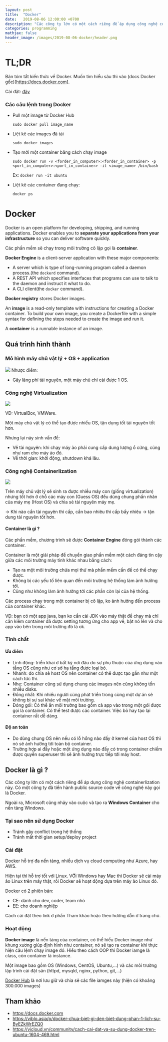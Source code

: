 ```yaml
---
layout: post
title:  "Docker"
date:   2019-08-06 12:00:00 +0700
description: "Các công ty lớn có một cách riêng để áp dụng công nghệ containerlization này. Có một công ty đã tiến hành public source code về công nghệ này gọi là Docker."
categories: programming 
mathjax: false
header_image: /images/2019-08-06-docker/header.png
---
```

# TL;DR
Bản tóm tắt kiến thức về Docker. Muốn tìm hiểu sâu thì vào (docs Docker gốc)[https://docs.docker.com]. 

Cài đặt: [đây](https://docs.docker.com/install/linux/docker-ce/ubuntu/)

### Các câu lệnh trong Docker
- Pull một image từ Docker Hub
    ```
    sudo docker pull image_name
    ```
- Liệt kê các images đã tải
    ```
    sudo docker images
    ```
- Tạo mới một container bằng cách chạy image
    ```
    sudo docker run -v <forder_in_computer>:<forder_in_container> -p <port_in_computer>:<port_in_container> -it <image_name> /bin/bash
    ```

    Ex: `docker run -it ubuntu`
- Liệt kê các container đang chạy:
    ```
    docker ps
    ```
     
# Docker
Docker is an open platform for developing, shipping, and running applications. Docker enables you to **separate your applications from your infrastructure** so you can deliver software quickly.

Các phần mềm sẽ chạy trong môi trường cô lập gọi là **container**.

**Docker Engine** is a client-server application with these major components:
- A server which is type of long-running program called a daemon process.(the `dockerd` command).
- A REST API which specifies interfaces that programs can use to talk to the daemon and instruct it what to do.
- A CLI client(the `docker` command).

**Docker registry** stores Docker images.

An **image** is a read-only template with instructions for creating a Docker container. To build your own image, you create a Dockerfile with a simple syntax for defining the steps needed to create the image and run it.

A **container** is a runnable instance of an image.

## Quá trình hình thành 
### Mô hình máy chủ vật lý + OS + application
![](/images/2019-08-06-docker/1.png)
Nhược điểm:
- Gây lãng phí tài nguyên, một máy chủ chỉ cài được 1 OS.

### Công nghệ Virtualization
![](/images/2019-08-06-docker/2.png)

VD: VirtualBox, VMWare.

Một máy chủ vật lý có thể tạo được nhiều OS, tận dụng tốt tài nguyên tốt hơn.

Nhưng lại nảy sinh vấn đề:
- Về tài nguyên: khi chạy máy ảo phải cung cấp dung lượng ổ cứng, cũng như ram cho máy ảo đó.
- Về thời gian: khởi động, shutdown khá lâu.

### Công nghệ Containerlization
![](/images/2019-08-06-docker/3.png)

Trên máy chủ vật lý sẽ sinh ra được nhiều máy con (giống virtualization) nhưng tốt hơn ở chỗ các máy con (Guess OS) đều dùng chung phần nhân của máy mẹ (Host OS) và chia sẻ tài nguyên máy mẹ.

-> Khi nào cần tài nguyên thì cấp, cần bao nhiêu thì cấp bấy nhiêu -> tận dung tài nguyên tốt hơn.

#### Container là gì ?
Các phần mềm, chương trình sẽ được **Container Engine** đóng gói thành các container.

Container là một giải pháp để chuyển giao phần mềm một cách đáng tin cậy giữa các môi trường máy tính khác nhau bằng cách:
- Tạo ra một môi trường chứa mọi thứ mà phần mềm cần để có thể chạy được.
- Không bị các yếu tố liên quan đến môi trường hệ thống làm ảnh hưởng tới.
- Cũng như không làm ảnh hưởng tới các phần còn lại của hệ thống.

Các process chạy trong một container bị cô lập, ko ảnh hưởng đến process của container khác.

VD: bạn có một app java, bạn ko cần cài JDK vào máy thật để chạy mà chỉ cần kiếm container đã được setting tương ứng cho app về, bật nó lên và cho app vào bên trong môi trường đó là ok.


### Tính chất
#### Ưu điểm
- Linh động: triển khai ở bất kỳ nơi đâu do sự phụ thuộc của ứng dụng vào tầng OS cũng như cơ sở hạ tầng được loại bỏ.
- Nhanh: do chia sẻ host OS nên container có thể được tạo gần như một cách tức thì. 
- Nhẹ: Container cũng sử dụng chung các images nên cũng không tốn nhiều disks.
- Đồng nhất: Khi nhiều người cùng phát triển trong cùng một dự án sẽ không bị sự sai khác về mặt môi trường.
- Đóng gói: Có thể ẩn môi trường bao gồm cả app vào trong một gói được gọi là container. Có thể test được các container. Việc bỏ hay tạo lại container rất dễ dàng.

#### Độ an toàn
- Do dùng chung OS nên nếu có lỗ hổng nào đấy ở kernel của host OS thì nó sẽ ảnh hưởng tới toàn bộ container.
- Trường hợp ai đấy hoặc một ứng dụng nào đấy có trong container chiếm được quyền superuser thì sẽ ảnh hưởng trực tiếp tới máy host.

## Docker là gì ?
Các công ty lớn có một cách riêng để áp dụng công nghệ containerlization này. Có một công ty đã tiến hành public source code về công nghệ này gọi là Docker.

Ngoài ra, Microsoft cũng nhảy vào cuộc và tạo ra **Windows Container** cho nền tảng Windows.

### Tại sao nên sử dụng Docker 
- Tránh gây conflict trong hệ thống
- Tránh mất thời gian setup/deploy project

### Cài đặt
Docker hỗ trợ đa nền tảng, nhiều dịch vụ cloud computing như Azure, hay AWS.

Hiện tại thì hỗ trợ tốt với Linux. VỚi Windows hay Mac thì Docker sẽ cài máy ảo Linux trên máy thật, rồi Docker sẽ hoạt động dựa trên máy ảo Linux đó.

Docker có 2 phiên bản:
- CE: dành cho dev, coder, team nhỏ
- EE: cho doanh nghiệp

Cách cài đặt theo link ở phần Tham khảo hoặc theo hướng dẫn ở trang chủ.

### Hoạt động
**Docker image** là nền tảng của container, có thể hiểu Docker image như khung xương giúp định hình như container, nó sẽ tạo ra container khi thực hiện câu lệnh chạy image đó. Hiểu theo cách OOP thì Docker iamge là class, còn container là instance.

Một image bao gồm OS (Windows, CentOS, Ubuntu,...) và các môi trường lập trình cài đặt sãn (httpd, mysqld, nginx, python, git,...)

[Docker Hub](https://hub.docker.com/) là nơi lưu giữ và chia sẻ các file iamges này (hiện có khoảng 300.000 images)


## Tham khảo
- https://docs.docker.com
- https://viblo.asia/p/docker-chua-biet-gi-den-biet-dung-phan-1-lich-su-ByEZkWrEZQ0
- https://vicloud.vn/community/cach-cai-dat-va-su-dung-docker-tren-ubuntu-1604-469.html